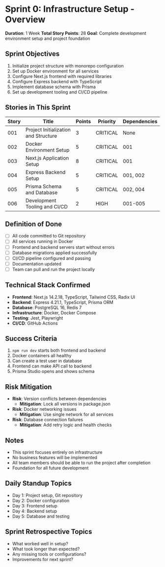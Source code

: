# Sprint 0: Infrastructure Setup - Overview
**Duration**: 1 Week
**Total Story Points**: 28
**Goal**: Complete development environment setup and project foundation

## Sprint Objectives
1. Initialize project structure with monorepo configuration
2. Set up Docker environment for all services
3. Configure Next.js frontend with required libraries
4. Configure Express backend with TypeScript
5. Implement database schema with Prisma
6. Set up development tooling and CI/CD pipeline

## Stories in This Sprint

| Story | Title | Points | Priority | Dependencies |
|-------|-------|--------|----------|--------------|
| 001 | Project Initialization and Structure | 3 | CRITICAL | None |
| 002 | Docker Environment Setup | 5 | CRITICAL | 001 |
| 003 | Next.js Application Setup | 8 | CRITICAL | 001 |
| 004 | Express Backend Setup | 5 | CRITICAL | 001, 002 |
| 005 | Prisma Schema and Database | 5 | CRITICAL | 002, 004 |
| 006 | Development Tooling and CI/CD | 2 | HIGH | 001-005 |

## Definition of Done
- [ ] All code committed to Git repository
- [ ] All services running in Docker
- [ ] Frontend and backend servers start without errors
- [ ] Database migrations applied successfully
- [ ] CI/CD pipeline configured and passing
- [ ] Documentation updated
- [ ] Team can pull and run the project locally

## Technical Stack Confirmed
- **Frontend**: Next.js 14.2.18, TypeScript, Tailwind CSS, Radix UI
- **Backend**: Express 4.21.1, TypeScript, Prisma ORM
- **Database**: PostgreSQL 16, Redis 7
- **Infrastructure**: Docker, Docker Compose
- **Testing**: Jest, Playwright
- **CI/CD**: GitHub Actions

## Success Criteria
1. `npm run dev` starts both frontend and backend
2. Docker containers all healthy
3. Can create a test user in database
4. Frontend can make API call to backend
5. Prisma Studio opens and shows schema

## Risk Mitigation
- **Risk**: Version conflicts between dependencies
  - **Mitigation**: Lock all versions in package.json
- **Risk**: Docker networking issues
  - **Mitigation**: Use single network for all services
- **Risk**: Database connection failures
  - **Mitigation**: Add retry logic and health checks

## Notes
- This sprint focuses entirely on infrastructure
- No business features will be implemented
- All team members should be able to run the project after completion
- Foundation for all future development

## Daily Standup Topics
- Day 1: Project setup, Git repository
- Day 2: Docker configuration
- Day 3: Frontend setup
- Day 4: Backend setup
- Day 5: Database and testing

## Sprint Retrospective Topics
- What worked well in setup?
- What took longer than expected?
- Any missing tools or configurations?
- Improvements for next sprint?